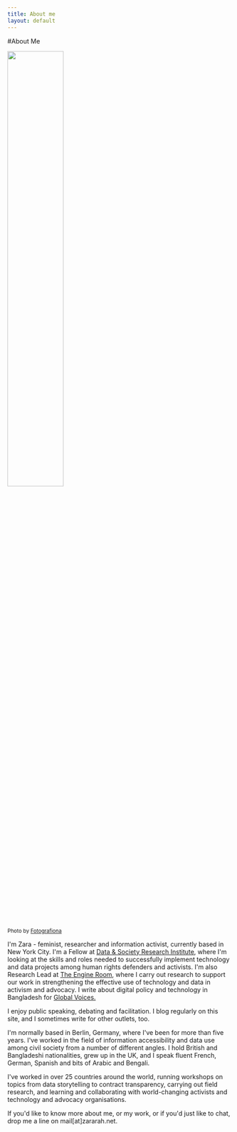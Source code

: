 ```yaml
---
title: About me
layout: default
---
```


#About Me 

<img src="{{ site.url }}/assets/static/zara-profile-pic.JPG" style="width: 50%; height: 50%"/>​

<small>Photo by <a href="http://arduina.net/">Fotografiona</a></small>

I'm Zara - feminist, researcher and information activist, currently based in New York City. I'm a Fellow at [Data & Society Research Institute](datasociety.net), where I'm looking at the skills and roles needed to successfully implement technology and data projects among human rights defenders and activists. I'm also Research Lead at [The Engine Room](theengineroom.org), where I carry out research to support our work in strengthening the effective use of technology and data in activism and advocacy. I write about digital policy and technology in Bangladesh for [Global Voices.](globalvoices.org/author/zararahman/)

I enjoy public speaking, debating and facilitation. I blog regularly on this site, and I sometimes write for other outlets, too.

I'm normally based in Berlin, Germany, where I've been for more than five years. I've worked in the field of information accessibility and data use among civil society from a number of different angles. I hold British and Bangladeshi nationalities, grew up in the UK, and I speak fluent French, German, Spanish and bits of Arabic and Bengali.

I've worked in over 25 countries around the world, running workshops on topics from data storytelling to contract transparency, carrying out field research, and learning and collaborating with world-changing activists and technology and advocacy organisations.

If you'd like to know more about me, or my work, or if you'd just like to chat, drop me a line on mail[at]zararah.net.